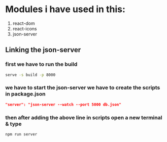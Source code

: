 # Modules i have used in this:
1. react-dom
1. react-icons
1. json-server

## Linking the json-server
### first we have to run the build 
```bash
serve -s build -p 8000
```
### we have to start the json-server we have to create the scripts in package.json
```json
"server": "json-server --watch --port 5000 db.json"
```
### then after adding the above line in scripts open a new terminal & type
```bash
npm run server
```
